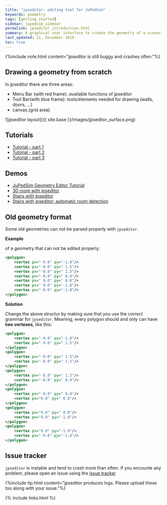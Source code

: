 ```yaml
---
title: "jpseditor: editing tool for JuPedSim"
keywords: geometry
tags: [getting_started]
sidebar: jupedsim_sidebar
permalink: jpseditor_introduction.html
summary: A graphical user interface to create the geometry of a scenario simulated by jpscore. It comes with set of CAD- and further tools to simplify the creation of proper xml-files incorporating information about the scenario geometry.
last_updated: 21, December 2019
toc: true
---
```


{%include note.html content="jpseditor is still buggy and crashes often."%}

## Drawing a geometry from scratch

In jpseditor there are three areas: 
- Menu Bar (with red frame): available functions of jpseditor
- Tool Bar(with blue frame):  tools/elements needed for drawing (walls, doors, ...)
- canvas.(grid area)

![jpseditor layout]({{ site.base }}/images/jpseditor_surface.png)

## Tutorials 
- [Tutorial - part 1](https://youtu.be/fk4IgG1Mg4U)
- [Tutorial - part 2](https://youtu.be/B8sPswlcOT8)
- [Tutorial - part 3](https://youtu.be/wivJHtGc6Mw)

## Demos 

- [JuPedSim Geometry Editor Tutorial](https://www.youtube.com/watch?v=DR_3TX8MFxM&t=25s)
- [3D room with jpseditor](https://www.youtube.com/watch?v=wK_atSk-xWE)
- [Stairs with jpseditor](https://www.youtube.com/watch?v=DKnJHToLAXs&t=304s)
- [Stairs with jpseditor: automatic room detection](https://www.youtube.com/watch?v=Id5Rfli7UYk)


## Old geometry format 

Some old geometries can not be parsed properly with `jpseditor`.

**Example**  

of a geometry that can not be edited properly:

```xml
<polygon>
    <vertex px="-9.0" py="-1.0"/>
    <vertex px="-9.0" py=" 1.5"/>
    <vertex px="-8.0" py=" 1.5"/>
    <vertex px="-8.0" py=" 0.0"/>
    <vertex px=" 9.0" py=" 0.0"/>
    <vertex px=" 9.0" py="-1.0"/>
    <vertex px="-9.0" py="-1.0"/>
</polygon>
``` 

**Solution** 

Change the above structur by  making sure that you use the correct grammar for `jpseditor`. Meaning, every polygon should and only can have **two vertexes**, like this:

```xml
<polygon>
    <vertex px="-9.0" py="-1.0"/>
    <vertex px="-9.0" py=" 1.5"/>
</polygon>
<polygon>
    <vertex px="-9.0" py=" 1.5"/>
    <vertex px="-8.0" py=" 1.5"/>
</polygon>
<polygon>
    <vertex px="-8.0" py=" 1.5"/>
    <vertex px="-8.0" py=" 0.0"/>
</polygon>
<polygon>
    <vertex px="-8.0" py=" 0.0"/>
    <vertex px="9.0" py=" 0.0"/>
</polygon>
<polygon>
    <vertex px="9.0" py=" 0.0"/>
    <vertex px="9.0" py="-1.0"/>
</polygon>
<polygon>
    <vertex px="9.0" py="-1.0"/>
    <vertex px="-9.0" py="-1.0"/>
</polygon>
```

## Issue tracker 

`jpseditor` is instable and tend to crash more than often. If you encounte any problem, please open an issue using the [issue tracker](https://github.com/JuPedSim/jpseditor/issues)

{%include tip.html content="jpseditor produces logs. Please upload these too along with your issue."%}

{% include links.html %}
